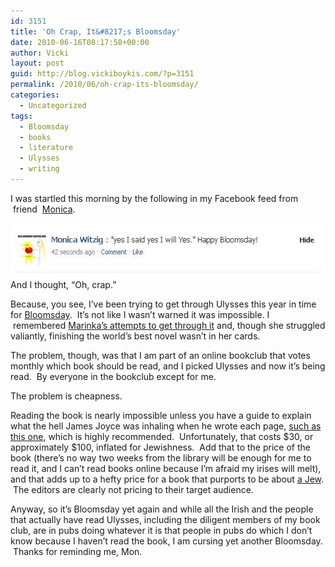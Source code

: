 ```yaml
---
id: 3151
title: 'Oh Crap, It&#8217;s Bloomsday'
date: 2010-06-16T08:17:58+00:00
author: Vicki
layout: post
guid: http://blog.vickiboykis.com/?p=3151
permalink: /2010/06/oh-crap-its-bloomsday/
categories:
  - Uncategorized
tags:
  - Bloomsday
  - books
  - literature
  - Ulysses
  - writing
---
```

I was startled this morning by the following in my Facebook feed from  friend  [Monica](http://mjwitzig.blogspot.com/).

[<img class="aligncenter size-full wp-image-3152" title="bloomsday" src="https://raw.githubusercontent.com/veekaybee/wlb/gh-pages/assets/images/2010/06/bloomsday.jpg" alt="" width="543" height="87" />](https://raw.githubusercontent.com/veekaybee/wlb/gh-pages/assets/images/2010/06/bloomsday.jpg)And I thought, &#8220;Oh, crap.&#8221;

Because, you see, I&#8217;ve been trying to get through Ulysses this year in time for [Bloomsday](http://en.wikipedia.org/wiki/Bloomsday).  It&#8217;s not like I wasn&#8217;t warned it was impossible. I  remembered [Marinka&#8217;s attempts to get through it](http://www.motherhoodinnyc.com/things-that-go-through-my-mind-as-im) and, though she struggled valiantly, finishing the world&#8217;s best novel wasn&#8217;t in her cards.

The problem, though, was that I am part of an online bookclub that votes monthly which book should be read, and I picked Ulysses and now it&#8217;s being read.  By everyone in the bookclub except for me.

The problem is cheapness.

Reading the book is nearly impossible unless you have a guide to explain what the hell James Joyce was inhaling when he wrote each page, [such as this one](http://www.amazon.com/New-Bloomsday-Book-Through-Ulysses/dp/0415138582), which is highly recommended.  Unfortunately, that costs $30, or approximately $100, inflated for Jewishness.  Add that to the price of the book (there&#8217;s no way two weeks from the library will be enough for me to read it, and I can&#8217;t read books online because I&#8217;m afraid my irises will melt), and that adds up to a hefty price for a book that purports to be about [a Jew](http://en.wikipedia.org/wiki/Leopold_Bloom).  The editors are clearly not pricing to their target audience.

Anyway, so it&#8217;s Bloomsday yet again and while all the Irish and the people that actually have read Ulysses, including the diligent members of my book club, are in pubs doing whatever it is that people in pubs do which I don&#8217;t know because I haven&#8217;t read the book, I am cursing yet another Bloomsday.  Thanks for reminding me, Mon.